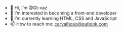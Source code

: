 - 👋 Hi, I’m @Gt-vaz
- 👀 I’m interested in becoming a front-end developer
- 🌱 I’m currently learning HTML, CSS and JavaScript
- 📫 How to reach me: carvalhoso@outlook.com
